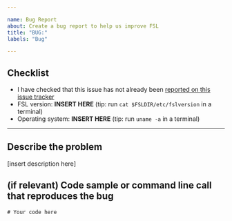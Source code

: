 ```yaml
---

name: Bug Report
about: Create a bug report to help us improve FSL
title: "BUG:"
labels: "Bug"

---
```


## Checklist 

- I have checked that this issue has not already been [reported on this issue tracker](https://github.com/FMRIB-Software-Library/fsl-issues-and-support/issues?q=) 
- FSL version:        **INSERT HERE**              (tip: run `cat $FSLDIR/etc/fslversion` in a terminal)
- Operating system:   **INSERT HERE**              (tip: run `uname -a` in a terminal)
---

## Describe the problem

[insert description here]

## (if relevant) Code sample or command line call that reproduces the bug

```
# Your code here
```

